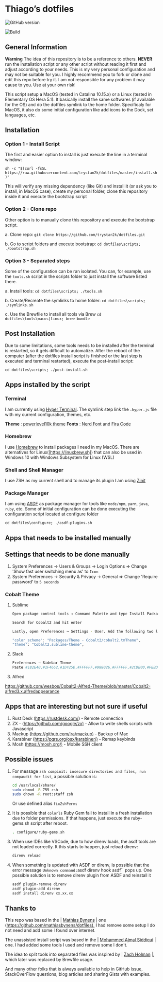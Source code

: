 # Thiago’s dotfiles

![GitHub version](https://badge.fury.io/gh/trystan2k%2Fdotfiles.svg)

![Build](https://github.com/trystan2k/dotfiles/workflows/CI-workflow/badge.svg)

## General Information

**Warning** The idea of this repository is to be a reference to others. **NEVER** run the installation script or any other script without
reading it first and adjust according to your needs. This is my very personal configuration and may not be suitable for you. I highly recommend
you to fork or clone and edit this repo before try it. I am not responsible for any problem it may cause to you. Use at your own risk!

This script setup a MacOS (tested in Catalina 10.15.x) or a Linux (tested in Elementary OS Hera 5.1). It basically install the same softwares
(if available for the OS) and do the dotfiles symlink to the home folder. Specificaly for MacOS, it also do some initial configuration like add
icons to the Dock, set languages, etc.

## Installation

### Option 1 - Install Script

The first and easier option to install is just execute the line in a terminal window:

`sh -c "$(curl -fsSL https://raw.githubusercontent.com/trystan2k/dotfiles/master/install.sh)"`

This will verify any missing dependency (like Git) and install it (or ask you to install, in MacOS case), create my personal folder, clone this
repository inside it and execute the bootstrap script

### Option 2 - Clone repo

Other option is to manually clone this repository and execute the bootstrap script.

a. Clone repo: `git clone https://github.com/trystan2k/dotfiles.git`

b. Go to script folders and execute bootstrap: `cd dotfiles\scripts; ./bootstrap.sh`

### Option 3 - Separated steps

Some of the configuration can be ran isolated. You can, for example, use the `tools.sh` script in the scripts folder to just install the
software listed there.

a. Install tools: `cd dotfiles\scripts; ./tools.sh`

b. Create/Recreate the symlinks to home folder: `cd dotfiles\scripts; ./symlinks.sh`

c. Use the Brewfile to install all tools via Brew `cd dotfiles\tools\macos|linux; brew bundle`

## Post Installation

Due to some limitations, some tools needs to be installed after the terminal is restarted, so it gets difficult to automatize.
After the reboot of the computer (after the dotfiles install script is finished or the last step is executed and terminal restarted), execute the post-install script:

`cd dotfiles\scripts; ./post-install.sh`

## Apps installed by the script

### Terminal

I am currently using [Hyper Terminal](https://hyper.is/).
The symlink step link the `.hyper.js` file with my current configuration, themes, etc.

**Theme** : [powerlevel10k theme](https://github.com/romkatv/powerlevel10k)
**Fonts** : [Nerd Font](https://github.com/ryanoasis/nerd-fonts) and [Fira Code](https://github.com/tonsky/FiraCode)

### Homebrew

I use [Homebrew](https://brew.sh/) to install packages I need in my MacOS. There are alternatives for Linux([https://linuxbrew.sh]) that can
also be used in Windows 10 with Windows Subsystem for Linux (WSL)

### Shell and Shell Manager

I use ZSH as my current shell and to manage its plugin I am using [Zinit](https://github.com/zdharma/zinit)

### Package Manager

I am using [ASDF](https://github.com/asdf-vm/asdf) as package manager for tools like `node/npm`, `yarn`, `java`, `ruby`, etc.
Some of initial configuration can be done executing the configuration script located at configure folder

`cd dotfiles\configure; ./asdf-plugins.sh`

## Apps that needs to be installed manually

## Settings that needs to be done manually

1. System Preferences -> Users & Groups -> Login Options => Change 'Show fast user switching menu as' to `Icon`
2. System Preferences -> Security & Privacy -> General => Change 'Require password' to `5 seconds`

### Cobalt Theme

1. Sublime

    ```bash
    Open package control tools → Command Palette and type Install Package

    Search for Cobalt2 and hit enter

    Lastly, open Preferences → Settings - User. Add the following two lines:

    "color_scheme": "Packages/Theme - Cobalt2/cobalt2.tmTheme",
    "theme": "Cobalt2.sublime-theme",
    ```

2. Slack

    ```bash
    Preferences → Sidebar Theme
    Paste #182E40,#1F4662,#1D425D,#FFFFFF,#988026,#FFFFFF,#2CDB00,#FEBD29
    ```

3. Alfred

<https://github.com/wesbos/Cobalt2-Alfred-Theme/blob/master/Cobalt2-alfred3.x.alfredappearance>

## Apps that are interesting but not sure if useful

1. Rust Desk (<https://rustdesk.com/>) - Remote connection
2. ZX - (<https://github.com/google/zx)> - Allow to write shells scripts with Javascript
3. Mackup (<https://github.com/lra/mackup)> - Backup of Mac
4. Karabiner (<https://pqrs.org/osx/karabiner/)> - Remap keybinds
5. Mosh (<https://mosh.org/)> - Mobile SSH client

## Possible issues

1. For message `zsh compinit: insecure directories and files, run compaudit for list`, a possible solution is:

    ```bash
    cd /usr/local/share/
    sudo chmod -R 755 zsh
    sudo chown -R root:staff zsh
    ```

    Or use defined alias `fixZshPerms`

2. It is possible that `colorls` Ruby Gem fail to install in a fresh installation due to folder permissions.
If that happens, just execute the ruby-gems.sh script after reboot.

    ```bash
    . configure/ruby-gems.sh
    ```

3. When use IDEs like VSCode, due to how direnv loads, the asdf tools are not loaded correctly. It this starts to happen,
just reload direnv:

    ```bash
    direnv reload
    ```

4. When something is updated with ASDF or direnv, is possible that the error message `Unknown command:`asdf direnv hook asdf`` pops up.
One possible solution is to remove direnv plugin from ASDF and reinstall it

    ```bash
    asdf plugin-remove direnv
    asdf plugin-add direnv
    asdf install direnv xx.xx.xx
    ```

## Thanks to

This repo was based in the | [Mathias Bynens](https://mathiasbynens.be/) | one (<https://github.com/mathiasbynens/dotfiles).> I had remove some
setup I do not need and add some I found over internet.

The unassisted install script was based in the | [Mohammed Ajmal Siddiqui](https://github.com/ajmalsiddiqui/dotfiles) | one. I had added some
tools I used and remove some I don't.

The idea to split tools into separated files was inspired by | [Zach Holman](https://github.com/holman/dotfiles) |, which later was replaced
by Brewfile usage.

And many other folks that is always available to help in GitHub Issue, StackOverFlow questions, blog articles and sharing Gists with examples.
